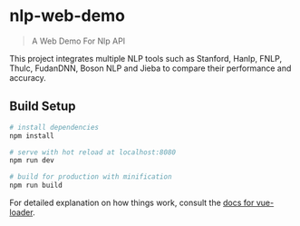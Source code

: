 # nlp-web-demo

> A Web Demo For Nlp API

This project integrates multiple NLP tools such as Stanford, Hanlp, FNLP, Thulc, FudanDNN, Boson NLP and Jieba to compare their performance and accuracy.

## Build Setup

``` bash
# install dependencies
npm install

# serve with hot reload at localhost:8080
npm run dev

# build for production with minification
npm run build
```

For detailed explanation on how things work, consult the [docs for vue-loader](http://vuejs.github.io/vue-loader).
